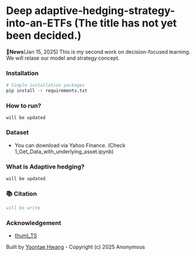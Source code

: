 # Deep adaptive-hedging-strategy-into-an-ETFs (The title has not yet been decided.)


🚩**News**(Jan 15, 2025)  This is my second work on decision-focused learning. We will relase our model and strategy concept.


### Installation

```bash
# Simple installation packages
pip install -r requirements.txt
```

### How to run?
```
will be updated
```

### Dataset
- You can download via Yahoo Finance. (Check 1_Get_Data_with_underlying_asset.ipynb)
   
### What is Adaptive hedging?
```
will be updated
```



### 📚 Citation

```bibtex
will be write
```
### Acknowledgement
- [thuml_TS](https://github.com/thuml/Time-Series-Library)


Built by [Yoontae Hwang](https://yoontae6719.github.io/) - Copyright (c) 2025 Anonymous
